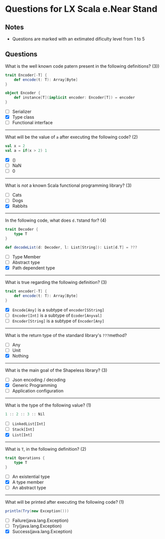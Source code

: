 # Questions for LX Scala e.Near Stand #

## Notes ##

- Questions are marked with an extimated dificulty level from 1 to 5


## Questions ##

What is the well known code patern present in the following definitions? (3))

```scala
trait Encoder[-T] {
    def encode(t: T): Array[Byte]
}

object Encoder {
    def instance[T](implicit encoder: Encoder[T]) = encoder
}
```

- [ ] Serializer
- [x] Type class
- [ ] Functional interface

---

What will be the value of `a` after executing the following code? (2)

```scala
val x = 2
val a = if(x > 2) 1
```

- [x] ()
- [ ] NaN
- [ ] 0

---

What is *not* a known Scala functional programming library? (3)

- [ ] Cats
- [ ] Dogs
- [x] Rabbits

---

In the following code, what does `d.T`stand for? (4)

```scala
trait Decoder {
    type T
}

def decodeList(d: Decoder, l: List[String]): List[d.T] = ???
```

- [ ] Type Member
- [ ] Abstract type
- [x] Path dependent type

---

What is true regarding the following definition? (3)

```scala
trait encoder[-T] {
    def encode(t: T): Array[Byte]
}
```

- [x] `Encode[Any]` is a subtype of `encoder[SString]`
- [ ] `Encoder[Int]` is a subtype of `Ecoder[Anyval]`
- [ ] `Encoder[String]` is a subtype of `Encoder[Any]`

---

What is the return type of the standard library's `???`method?

- [ ] Any
- [ ] Unit
- [x] Nothing

---

What is the main goal of the Shapeless library? (3)

- [ ] Json encoding / decoding
- [x] Generic Programming
- [ ] Application configuration

---

What is the type of the following value? (1)

```scala
1 :: 2 :: 3 :: Nil
```

- [ ] `LinkedList[Int]`
- [ ] `Stack[Int]`
- [x] `List[Int]`

---

What is `T`, in the following definition? (2)

```scala
trait Operations {
    type T
}
```

- [ ] An existential type
- [x] A type member
- [ ] An abstract type

---

What will be printed after executing the following code? (1)

```scala
println(Try(new Exception()))
```

- [ ] Failure(java.lang.Exception)
- [ ] Try(java.lang.Exception)
- [x] Success(java.lang.Exception)
